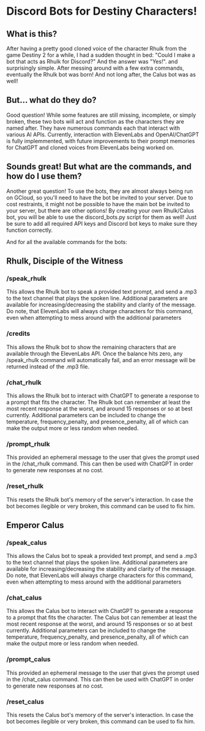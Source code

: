 # Discord Bots for Destiny Characters!

## What is this?

After having a pretty good cloned voice of the character Rhulk from the game Destiny 2 for a while, I had a sudden thought in bed: "Could I make a bot that acts as Rhulk for Discord?"
And the answer was "Yes!". and surprisingly simple. After messing around with a few extra commands, eventually the Rhulk bot was born! And not long after, the Calus bot was as well!

## But... what do they do?

Good question! While some features are still missing, incomplete, or simply broken, these two bots will act and function as the characters they are named after. 
They have numerous commands each that interact with various AI APIs. Currently, interaction with ElevenLabs and OpenAI/ChatGPT is fully implemmented, with future improvements
to their prompt memories for ChatGPT and cloned voices from ElevenLabs being worked on.

## Sounds great! But what are the commands, and how do I use them?

Another great question! To use the bots, they are almost always being run on GCloud, so you'll need to have the bot be invited to your server. Due to cost restraints, it might not be possible to
have the main bot be invited to your server, but there are other options! By creating your own Rhulk/Calus bot, you will be able to use the discord_bots.py script for them as well! Just be sure to add
all required API keys and Discord bot keys to make sure they function correctly.

And for all the available commands for the bots: 




## **Rhulk, Disciple of the Witness**

### /speak_rhulk

  This allows the Rhulk bot to speak a provided text prompt, and send a .mp3 to the text channel that plays the spoken line. Additional parameters are available for increasing/decreasing the stability
  and clarity of the message. Do note, that ElevenLabs will always charge characters for this command, even when attempting to mess around with the additional parameters

### /credits

  This allows the Rhulk bot to show the remaining characters that are available through the ElevenLabs API. Once the balance hits zero, any /speak_rhulk command will automatically fail, and an error
  message will be returned instead of the .mp3 file.

### /chat_rhulk

  This allows the Rhulk bot to interact with ChatGPT to generate a response to a prompt that fits the character. The Rhulk bot can remember at least the most recent response at the worst, and around 
  15 responses or so at best currently. Additional parameters can be included to change the temperature, frequency_penalty, and presence_penalty, all of which can make the output more or less random when 
  needed.

### /prompt_rhulk

  This provided an ephemeral message to the user that gives the prompt used in the /chat_rhulk command. This can then be used with ChatGPT in order to generate new responses at no cost.

### /reset_rhulk

  This resets the Rhulk bot's memory of the server's interaction. In case the bot becomes ilegible or very broken, this command can be used to fix him.




## **Emperor Calus**

### /speak_calus

  This allows the Calus bot to speak a provided text prompt, and send a .mp3 to the text channel that plays the spoken line. Additional parameters are available for increasing/decreasing the stability
  and clarity of the message. Do note, that ElevenLabs will always charge characters for this command, even when attempting to mess around with the additional parameters

### /chat_calus

  This allows the Calus bot to interact with ChatGPT to generate a response to a prompt that fits the character. The Calus bot can remember at least the most recent response at the worst, and around 
  15 responses or so at best currently. Additional parameters can be included to change the temperature, frequency_penalty, and presence_penalty, all of which can make the output more or less random when 
  needed.

### /prompt_calus

  This provided an ephemeral message to the user that gives the prompt used in the /chat_calus command. This can then be used with ChatGPT in order to generate new responses at no cost.

### /reset_calus

  This resets the Calus bot's memory of the server's interaction. In case the bot becomes ilegible or very broken, this command can be used to fix him.


  
